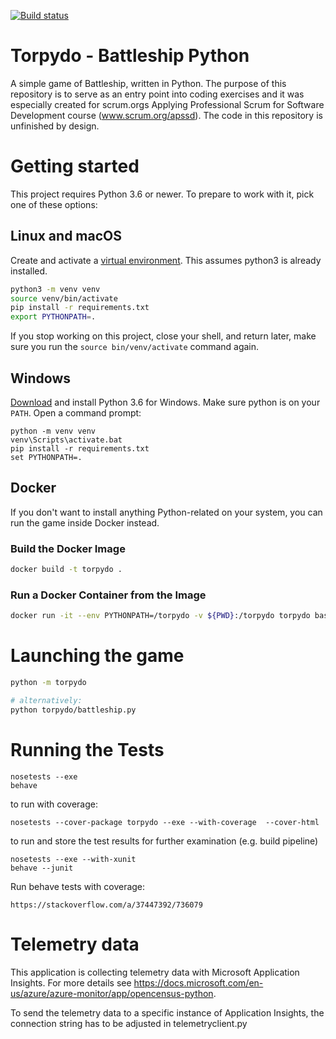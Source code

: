 [![Build status](https://dev.azure.com/APS-SD-Stewards/APS-SD/_apis/build/status/proscrumdev.battleship-python-CI)](https://dev.azure.com/APS-SD-Stewards/APS-SD/_build/latest?definitionId=16)

# Torpydo - Battleship Python
A simple game of Battleship, written in Python. The purpose of this repository is to serve as an entry point into coding exercises and it was especially created for scrum.orgs Applying Professional Scrum for Software Development course (www.scrum.org/apssd). The code in this repository is unfinished by design.

# Getting started

This project requires Python 3.6 or newer. To prepare to work with it, pick one of these
options:

## Linux and macOS

Create and activate a [virtual environment][venv]. This assumes python3 is
already installed.

```bash
python3 -m venv venv
source venv/bin/activate
pip install -r requirements.txt
export PYTHONPATH=.
```

If you stop working on this project, close your shell, and return later, make
sure you run the `source bin/venv/activate` command again.

[venv]:https://docs.python.org/3/library/venv.html

## Windows

[Download][pywin] and install Python 3.6 for Windows. Make sure python is on
your `PATH`. Open a command prompt:

```commandline
python -m venv venv
venv\Scripts\activate.bat
pip install -r requirements.txt
set PYTHONPATH=.
```

[pywin]:https://www.python.org/downloads/windows/

## Docker

If you don't want to install anything Python-related on your system, you can
run the game inside Docker instead.

### Build the Docker Image

```bash
docker build -t torpydo .
```

### Run a Docker Container from the Image

```bash
docker run -it --env PYTHONPATH=/torpydo -v ${PWD}:/torpydo torpydo bash
```

# Launching the game

```bash
python -m torpydo

# alternatively:
python torpydo/battleship.py
```

# Running the Tests

```
nosetests --exe
behave
```

to run with coverage:
```
nosetests --cover-package torpydo --exe --with-coverage  --cover-html
```

to run and store the test results for further examination (e.g. build pipeline)
```
nosetests --exe --with-xunit
behave --junit
```

Run behave tests with coverage:
```
https://stackoverflow.com/a/37447392/736079
```

# Telemetry data
This application is collecting telemetry data with Microsoft Application Insights.
For more details see https://docs.microsoft.com/en-us/azure/azure-monitor/app/opencensus-python.

To send the telemetry data to a specific instance of Application Insights, the connection string has to be adjusted in telemetryclient.py

